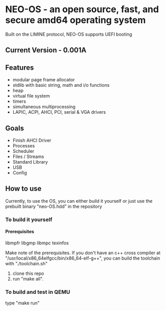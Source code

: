# NEO-OS - an open source, fast, and secure amd64 operating system

Built on the LIMINE protocol, NEO-OS supports UEFI booting

## Current Version - 0.001A

## Features

* modular page frame allocator
* stdlib with basic string, math and i/o functions
* heap
* virtual file system
* timers
* simultaneous multiprocessing
* LAPIC, ACPI, AHCI, PCI, serial & VGA drivers

## Goals

* Finish AHCI Driver
* Processes
* Scheduler
* Files / Streams
* Standard Library
* USB
* Config

## How to use

Currently, to use the OS, you can either build it yourself or just use the prebuilt binary "neo-OS.hdd" in the repository

### To build it yourself

#### Prerequisites

libmpfr
libgmp
libmpc
texinfos

Make note of the prerequisites. If you don't have an c++ cross compiler at "/usr/local/x86_64elfgcc/bin/x86_64-elf-g++", you can build the toolchain with "./toolchain.sh"

1. clone this repo 
2. run "make all". 

### To build and test in QEMU
type "make run"


